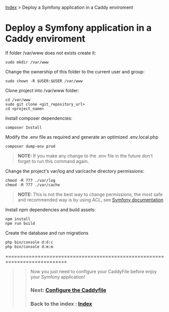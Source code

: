 [Index](../README.md) > Deploy a Symfony application in a Caddy enviroment

# Deploy a Symfony application in a Caddy enviroment

If folder /var/www does not exists create it:
```
sudo mkdir /var/www
```

Change the ownership of this folder to the current user and group:
```
sudo chown -R $USER:$USER /var/www
```

Clone project into /var/www folder:
```
cd /var/www
sudo git clone <git_repository_url>
cd <project_name>
```

Install composer dependencies:
```
composer Install
```

Modify the .env file as required and generate an optimized .env.local.php
```
composer dump-env prod
```
> **NOTE:** If you make any change to the .env file in the future don't forget to run this command again.

Change the project's var/log and var/cache directory permissions:
```
chmod -R 777 ./var/log
chmod -R 777 ./var/cache
```
> **NOTE:** This is not the best way to change permissions; the most safe and recommended way is by using ACL, see [Symfony documentation](https://symfony.com/doc/current/setup/file_permissions.html#configuring-permissions-for-symfony-applications)

Install npm dependencies and build assets:
```
npm install
npm run build
```

Create the database and run migrations
```
php bin/console d:d:c
php bin/console d:m:m
```

===========================================================================
>> Now you just need to configure your CaddyFile before enjoy your Symfony application!
>>### Next: [Configure the Caddyfile](./caddyfile_symfony.md)
>>### Back to the index : [Index](../README.md)

